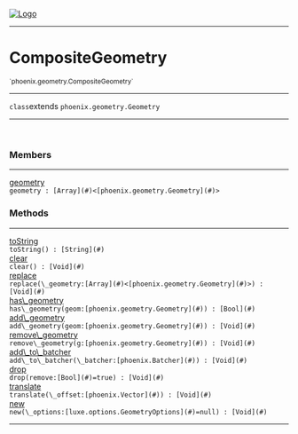 
[![Logo](../../../images/logo.png)](../../../api/index.html)

---



<h1>CompositeGeometry</h1>
<small>`phoenix.geometry.CompositeGeometry`</small>



---

`class`extends <code><span>phoenix.geometry.Geometry</span></code>

---

&nbsp;
&nbsp;



<h3>Members</h3> <hr/><span class="member apipage">
                <a name="geometry"><a class="lift" href="#geometry">geometry</a></a><div class="clear"></div><code class="signature apipage">geometry : [Array](#)&lt;[phoenix.geometry.Geometry](#)&gt;</code><br/></span>
            <span class="small_desc_flat"></span>





<h3>Methods</h3> <hr/><span class="method apipage">
            <a name="toString"><a class="lift" href="#toString">toString</a></a> <div class="clear"></div><code class="signature apipage">toString() : [String](#)</code><br/><span class="small_desc_flat"></span>
        </span>
    <span class="method apipage">
            <a name="clear"><a class="lift" href="#clear">clear</a></a> <div class="clear"></div><code class="signature apipage">clear() : [Void](#)</code><br/><span class="small_desc_flat"></span>
        </span>
    <span class="method apipage">
            <a name="replace"><a class="lift" href="#replace">replace</a></a> <div class="clear"></div><code class="signature apipage">replace(\_geometry:[Array](#)&lt;[phoenix.geometry.Geometry](#)&gt;<span></span>) : [Void](#)</code><br/><span class="small_desc_flat"></span>
        </span>
    <span class="method apipage">
            <a name="has_geometry"><a class="lift" href="#has_geometry">has\_geometry</a></a> <div class="clear"></div><code class="signature apipage">has\_geometry(geom:[phoenix.geometry.Geometry](#)<span></span>) : [Bool](#)</code><br/><span class="small_desc_flat"></span>
        </span>
    <span class="method apipage">
            <a name="add_geometry"><a class="lift" href="#add_geometry">add\_geometry</a></a> <div class="clear"></div><code class="signature apipage">add\_geometry(geom:[phoenix.geometry.Geometry](#)<span></span>) : [Void](#)</code><br/><span class="small_desc_flat"></span>
        </span>
    <span class="method apipage">
            <a name="remove_geometry"><a class="lift" href="#remove_geometry">remove\_geometry</a></a> <div class="clear"></div><code class="signature apipage">remove\_geometry(g:[phoenix.geometry.Geometry](#)<span></span>) : [Void](#)</code><br/><span class="small_desc_flat"></span>
        </span>
    <span class="method apipage">
            <a name="add_to_batcher"><a class="lift" href="#add_to_batcher">add\_to\_batcher</a></a> <div class="clear"></div><code class="signature apipage">add\_to\_batcher(\_batcher:[phoenix.Batcher](#)<span></span>) : [Void](#)</code><br/><span class="small_desc_flat"></span>
        </span>
    <span class="method apipage">
            <a name="drop"><a class="lift" href="#drop">drop</a></a> <div class="clear"></div><code class="signature apipage">drop(remove:[Bool](#)<span>=true</span>) : [Void](#)</code><br/><span class="small_desc_flat"></span>
        </span>
    <span class="method apipage">
            <a name="translate"><a class="lift" href="#translate">translate</a></a> <div class="clear"></div><code class="signature apipage">translate(\_offset:[phoenix.Vector](#)<span></span>) : [Void](#)</code><br/><span class="small_desc_flat"></span>
        </span>
    <span class="method apipage">
            <a name="new"><a class="lift" href="#new">new</a></a> <div class="clear"></div><code class="signature apipage">new(\_options:[luxe.options.GeometryOptions](#)<span>=null</span>) : [Void](#)</code><br/><span class="small_desc_flat"></span>
        </span>
    





---

&nbsp;
&nbsp;
&nbsp;
&nbsp;